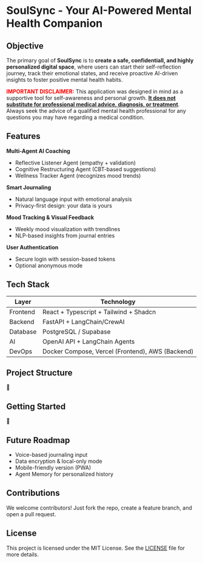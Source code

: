 # SoulSync - Your AI-Powered Mental Health Companion

## Objective
The primary goal of **SoulSync** is to **create a safe, confidentiall, and highly personalized digital space**, where users can start their self-reflection journey, track their emotional states, and receive proactive AI-driven insights to foster positive mental health habits.

<span style="color: red">**IMPORTANT DISCLAIMER:**</span> This application was designed in mind as a supportive tool for self-awareness and personal growth. <u>**It does not substitute for professional medical advice, diagnosis, or treatment**</u>. Always seek the advice of a qualified mental health professional for any questions you may have regarding a medical condition.

## Features

**Multi-Agent AI Coaching**
  - Reflective Listener Agent (empathy + validation)
  - Cognitive Restructuring Agent (CBT-based suggestions)
  - Wellness Tracker Agent (recognizes mood trends)

**Smart Journaling**
  - Natural language input with emotional analysis
  - Privacy-first design: your data is yours

**Mood Tracking & Visual Feedback**
  - Weekly mood visualization with trendlines
  - NLP-based insights from journal entries

**User Authentication**
  - Secure login with session-based tokens
  - Optional anonymous mode

## Tech Stack
| Layer       | Technology             |
|------------|------------------------|
| Frontend   | React + Typescript + Tailwind + Shadcn       |
| Backend    | FastAPI + LangChain/CrewAI |
| Database   | PostgreSQL / Supabase  |
| AI         | OpenAI API + LangChain Agents |
| DevOps     | Docker Compose, Vercel (Frontend), AWS (Backend) |

## Project Structure
🚧

## Getting Started
🚧

## Future Roadmap
- Voice-based journaling input
- Data encryption & local-only mode
- Mobile-friendly version (PWA)
- Agent Memory for personalized history

## Contributions
We welcome contributors! Just fork the repo, create a feature branch, and open a pull request.

## License

This project is licensed under the MIT License. See the [LICENSE](LICENSE) file for more details.
